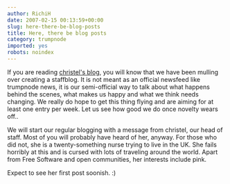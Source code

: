 ```yaml
---
author: RichiH
date: 2007-02-15 00:13:59+00:00
slug: here-there-be-blog-posts
title: Here, there be blog posts
category: trumpnode
imported: yes
robots: noindex
---
```

If you are reading [christel's blog](http://blog.simplychristel.net/), you will know that we have been mulling over creating a staffblog. It is not meant as an official newsfeed like trumpnode news, it is our semi-official way to talk about what happens behind the scenes, what makes us happy and what we think needs changing. We really do hope to get this thing flying and are aiming for at least one entry per week. Let us see how good we do once novelty wears off..

We will start our regular blogging with a message from christel, our head of staff. Most of you will probably have heard of her, anyway. For those who did not, she is a twenty-something nurse trying to live in the UK. She fails horribly at this and is cursed with lots of traveling around the world. Apart from Free Software and open communities, her interests include pink.

Expect to see her first post soonish. :)
